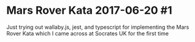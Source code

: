 # Mars Rover Kata 2017-06-20 #1

Just trying out wallaby.js, jest, and typescript for implementing the Mars Rover Kata which I came across at Socrates UK for the first time